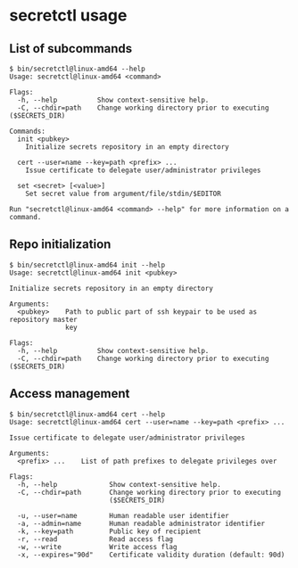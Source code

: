 # secretctl usage

## List of subcommands

<!--SECTION bin/secretctl@linux-amd64 --help START OFFSET 1-->
```console
$ bin/secretctl@linux-amd64 --help
Usage: secretctl@linux-amd64 <command>

Flags:
  -h, --help          Show context-sensitive help.
  -C, --chdir=path    Change working directory prior to executing ($SECRETS_DIR)

Commands:
  init <pubkey>
    Initialize secrets repository in an empty directory

  cert --user=name --key=path <prefix> ...
    Issue certificate to delegate user/administrator privileges

  set <secret> [<value>]
    Set secret value from argument/file/stdin/$EDITOR

Run "secretctl@linux-amd64 <command> --help" for more information on a command.
```
<!--SECTION bin/secretctl@linux-amd64 --help END OFFSET 1-->


## Repo initialization

<!--SECTION bin/secretctl@linux-amd64 init --help START OFFSET 1-->
```console
$ bin/secretctl@linux-amd64 init --help
Usage: secretctl@linux-amd64 init <pubkey>

Initialize secrets repository in an empty directory

Arguments:
  <pubkey>    Path to public part of ssh keypair to be used as repository master
              key

Flags:
  -h, --help          Show context-sensitive help.
  -C, --chdir=path    Change working directory prior to executing ($SECRETS_DIR)
```
<!--SECTION bin/secretctl@linux-amd64 init --help END OFFSET 1-->


## Access management

<!--SECTION bin/secretctl@linux-amd64 cert --help START OFFSET 1-->
```console
$ bin/secretctl@linux-amd64 cert --help
Usage: secretctl@linux-amd64 cert --user=name --key=path <prefix> ...

Issue certificate to delegate user/administrator privileges

Arguments:
  <prefix> ...    List of path prefixes to delegate privileges over

Flags:
  -h, --help             Show context-sensitive help.
  -C, --chdir=path       Change working directory prior to executing
                         ($SECRETS_DIR)

  -u, --user=name        Human readable user identifier
  -a, --admin=name       Human readable administrator identifier
  -k, --key=path         Public key of recipient
  -r, --read             Read access flag
  -w, --write            Write access flag
  -x, --expires="90d"    Certificate validity duration (default: 90d)
```
<!--SECTION bin/secretctl@linux-amd64 cert --help END OFFSET 1-->
